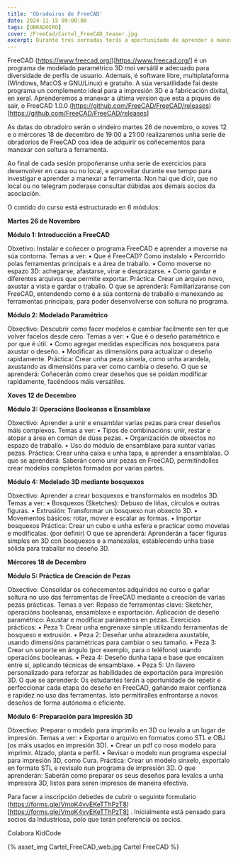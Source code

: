 ```yaml
---
title: 'Obradoiros de FreeCAD'
date: 2024-11-15 09:00:00
tags: [OBRADOIRO]
cover: /FreeCad/Cartel_FreeCAD_teaser.jpg
excerpt: Durante tres xornadas terás a oportunidade de aprender a manexar o programa CAD libre, cada día máis potente.
---
```


FreeCAD (https://www.freecad.org/)[https://www.freecad.org/] é un programa de modelado paramétrico 3D moi versátil e adecuado para diversidade de perfís de usuario. Ademais, é software libre, multiplataforma (Windows, MacOS e GNU/Linux) e gratuíto. A súa versatilidade fai deste programa un complemento ideal para a impresión 3D e a fabricación dixital, en xeral. Aprenderemos a manexar a última version que esta a piques de sair, o FreeCAD 1.0.0 (https://github.com/FreeCAD/FreeCAD/releases)[https://github.com/FreeCAD/FreeCAD/releases]

As datas do obradoiro serán o vindeiro martes 26 de novembro, o xoves 12 e o mércores 18 de decembro de 19:00 a 21:00 realizaremos unha serie de obradorios de FreeCAD coa idea de adquirir os coñecementos para manexar con soltura a ferramenta. 

Ao final de cada sesión propoñeranse unha serie de exercicios para desenvolver en casa ou no local, e aproveitar durante ese tempo para investigar e aprender a manexar a ferramenta. Non hai que dicir, que no local ou no telegram poderase consultar dúbidas aos demais socios da asociación.

O contido do curso está estructurado en 6 módulos:

<b>Martes 26 de Novembro</b>

<b>Módulo 1: Introducción a FreeCAD</b>

Obxetivo: Instalar e coñecer o programa FreeCAD e aprender a moverse na
súa contorna.
Temas a ver:
• Que é FreeCAD? Como instalalo
• Percorrido polas ferramentas principais e a área de traballo.
• Como moverse no espazo 3D: achegarse, afastarse, virar e desprazarse.
• Como gardar e diferentes arquivos que permite exportar.
Práctica: Crear un arquivo novo, axustar a vista e gardar o traballo.
O que se aprenderá: Familiarizaranse con FreeCAD, entendendo como é a súa contorna de traballo e manexando as ferramentas principais, para poder desenvolverse con soltura no programa.


<b>Módulo 2: Modelado Paramétrico</b>

Obxectivo: Descubrir como facer modelos e cambiar facilmente sen ter que volver facelos
 desde cero.
Temas a ver:
• Que é o deseño paramétrico e por que é útil.
• Como agregar medidas específicas nos bosquexos para axustar o deseño.
• Modificar as dimensións para actualizar o deseño rapidamente.
Práctica: Crear unha peza sinxela, como unha arandela, axustando as dimensións para ver como cambia o deseño. 
O que se aprenderá: Coñecerán como crear deseños que se poidan modificar rapidamente, facéndoos máis versátiles.


<b>Xoves 12 de Decembro</b>

<b>Módulo 3: Operacións Booleanas e Ensamblaxe</b>

Obxectivo: Aprender a unir e ensamblar varias pezas para crear deseños máis
complexos.
Temas a ver:
• Tipos de combinacións: unir, restar e atopar a área en común de dúas pezas.
• Organización de obxectos no espazo de traballo.
• Uso do módulo de ensamblaxe para xuntar varias pezas.
Práctica: Crear unha caixa e unha tapa, e aprender a ensamblalas.
O que se aprenderá: Saberán como unir pezas en FreeCAD, permitíndolles crear
modelos completos formados por varias partes.


<b>Módulo 4: Modelado 3D mediante bosquexos</b>

Obxectivo: Aprender a crear bosquexos e transformalos en modelos 3D.
Temas a ver:
• Bosquexos (Sketches): Debuxo de liñas, círculos e outras figuras.
• Extrusión: Transformar un bosquexo nun obxecto 3D.
• Movementos básicos: rotar, mover e escalar as formas.
• Importar bosquexos
Práctica: Crear un cubo e unha esfera e practicar como movelas e modificalas. (por definir)
O que se aprenderá: Aprenderán a facer figuras simples en 3D con bosquexos e a manexalas, establecendo unha base sólida para traballar no deseño 3D.


<b>Mércores 18 de Decembro</b>

<b>Módulo 5: Práctica de Creación de Pezas</b>

Obxectivo: Consolidar os coñecementos adquiridos no curso e gañar soltura no uso das ferramentas de FreeCAD mediante a creación de varias pezas prácticas.
Temas a ver:
 Repaso de ferramentas clave: Sketcher, operacións booleanas, ensamblaxe e exportación.
Aplicación de deseño paramétrico: Axustar e modificar parámetros en pezas.
Exercicios prácticos:
• Peza 1: Crear unha engrenaxe simple utilizando ferramentas de bosquexo e extrusión.
• Peza 2: Deseñar unha abrazadera axustable, usando dimensións paramétricas para cambiar o seu tamaño.
• Peza 3: Crear un soporte en ángulo (por exemplo, para o teléfono) usando operacións booleanas.
• Peza 4: Deseño dunha tapa e base que encaixen entre si, aplicando técnicas de ensamblaxe.
• Peza 5: Un llavero personalizado para reforzar as habilidades de exportación para impresión 3D.
O que se aprenderá: Os estudantes terán a oportunidade de repetir e perfeccionar cada etapa do deseño en FreeCAD, gañando maior confianza e rapidez no uso das ferramentas. Isto permitiralles enfrontarse a novos deseños de forma autónoma e eficiente.


<b>Módulo 6: Preparación para Impresión 3D</b>

Obxectivo: Preparar o modelo para imprimilo en 3D ou levalo a un lugar de impresión.
Temas a ver:
• Exportar o arquivo en formatos como STL e OBJ (os máis usados en impresión 3D).
• Crear un pdf co noso modelo para imprimir. Alzado, planta e perfil.
• Revisar o modelo nun programa especial para impresión 3D, como Cura.
Práctica: Crear un modelo sinxelo, exportalo en formato STL e revisalo nun programa de impresión 3D.
O que aprenderán: Saberán como preparar os seus deseños para levalos a unha impresora 3D, listos para seren impresos de maneira efectiva.


Para facer a inscripción debedes de cubrir o seguinte formulario (https://forms.gle/VmoK4vvEKeTThPzT8)[https://forms.gle/VmoK4vvEKeTThPzT8] . Inicialmente está pensado para socios da Industriosa, polo que terán preferencia os socios.

Colabora KidCode

{% asset_img Cartel_FreeCAD_web.jpg Cartel FreeCAD %}
